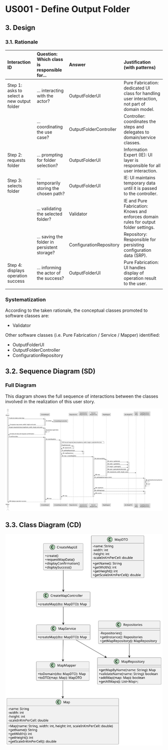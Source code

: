 # US001 - Define Output Folder

## 3. Design

### 3.1. Rationale

| Interaction ID                             | Question: Which class is responsible for...  | Answer                  | Justification (with patterns)                                                                 |
|:-------------------------------------------|:---------------------------------------------|:------------------------|:----------------------------------------------------------------------------------------------|
| Step 1: asks to select a new output folder | ... interacting with the actor?              | OutputFolderUI          | Pure Fabrication: dedicated UI class for handling user interaction, not part of domain model. |
|                                            | ... coordinating the use case?               | OutputFolderController  | Controller: coordinates the steps and delegates to domain/service classes.                    |
| Step 2: requests folder                    | ... prompting for folder selection?          | OutputFolderUI          | Information Expert (IE): UI layer is responsible for all user interaction.                    |
| Step 3: selects folder                     | ... temporarily storing the chosen path?     | OutputFolderUI          | IE: UI maintains temporary data until it is passed to the controller.                         |
|                                            | ... validating the selected folder?          | Validator           | IE and Pure Fabrication: Knows and enforces domain rules for output folder settings.                              |
|                                            | ... saving the folder in persistent storage? | ConfigurationRepository | Repository: Responsible for persisting configuration data (SRP).                              |
| Step 4: displays operation success         | ... informing the actor of the success?      | OutputFolderUI          | Pure Fabrication: UI handles display of operation result to the user.                         |
                                           |

### Systematization

According to the taken rationale, the conceptual classes promoted to software classes are:

* Validator

Other software classes (i.e. Pure Fabrication / Service / Mapper) identified:

* OutputFolderUI
* OutputFolderController
* ConfigurationRepository


## 3.2. Sequence Diagram (SD)

### Full Diagram

This diagram shows the full sequence of interactions between the classes involved in the realization of this user story.

![Sequence Diagram - Full](svg/US001-SD-full.svg)

## 3.3. Class Diagram (CD)

![Class Diagram](svg/US001-CD.svg)